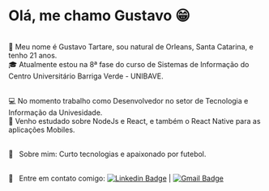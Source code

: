 # Olá, me chamo Gustavo :grin:

<br/>:wave: Meu nome é Gustavo Tartare, sou natural de Orleans, Santa Catarina, e tenho 21 anos. 
<br/>:mortar_board: Atualmente estou na 8ª fase do curso de Sistemas de Informação do Centro Universitário Barriga Verde - UNIBAVE. 

<br/>:computer: No momento trabalho como Desenvolvedor no setor de Tecnologia e Informação da Univesidade.
<br/>:iphone: Venho estudado sobre NodeJs e React, e também o React Native para as aplicações Mobiles.

<br/> 💬  &nbsp; Sobre mim: Curto tecnologias e apaixonado por futebol.

<br/> :email: &nbsp; Entre em contato comigo: [![Linkedin Badge](https://img.shields.io/badge/-GustavoTartare-blue?style=flat-square&logo=Linkedin&logoColor=white&link=https://www.linkedin.com/in/gustavo-tartare-3631621a4/)](https://www.linkedin.com/in/gustavo-tartare-3631621a4/) 
|
[![Gmail Badge](https://img.shields.io/badge/-gustavocarrertartare@gmail.com-c14438?style=flat-square&logo=Gmail&logoColor=white&link=mailto:gustavocarrertartare@gmail.com)](mailto:gustavocarrertartare@gmail.com)
